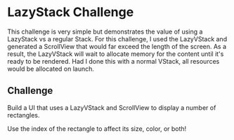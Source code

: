 # LazyStack Challenge

This challenge is very simple but demonstrates the value of using a LazyStack vs a regular Stack. For this challenge,
I used the LazyVStack and generated a ScrollView that would far exceed the length of the screen. As a result, the
LazyVStack will wait to allocate memory for the content until it's ready to be rendered. Had I done this with a normal
VStack, all resources would be allocated on launch.

## Challenge

Build a UI that uses a LazyVStack and ScrollView to display a number of rectangles. 

Use the index of the rectangle to affect its size, color, or both! 
